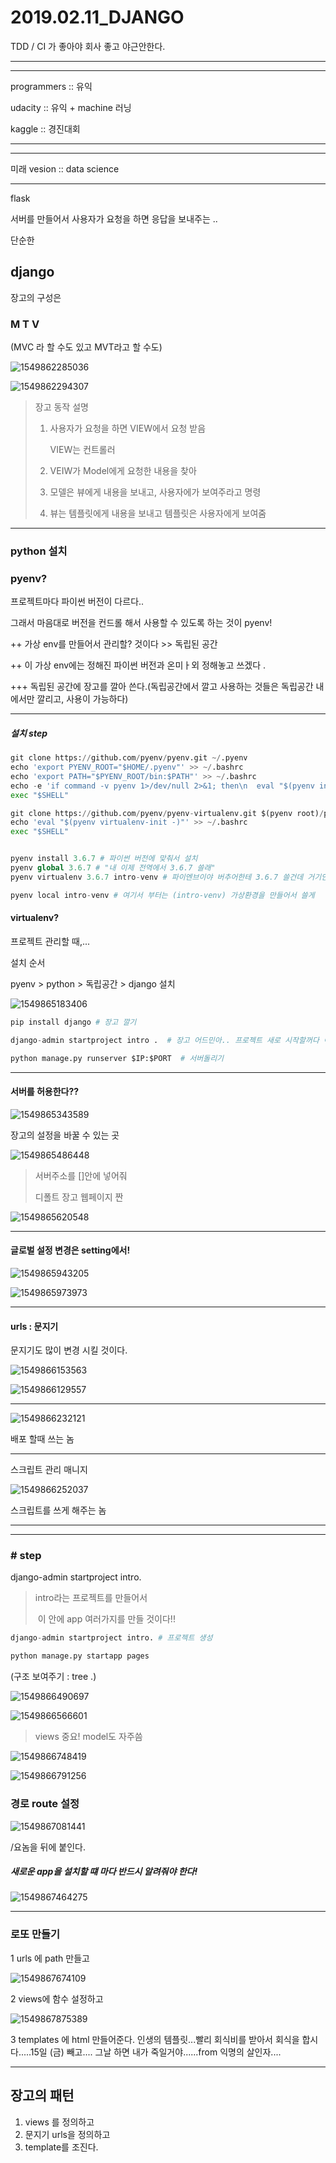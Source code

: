

# 2019.02.11_DJANGO

TDD / CI 가 좋아야 회사 좋고 야근안한다.

---

---

programmers :: 유익 

udacity :: 유익 + machine 러닝

kaggle :: 경진대회

---

---

미래 vesion :: data science 

---



flask

서버를 만들어서 사용자가 요청을 하면 응답을 보내주는 ..

단순한





## django

장고의 구성은

### M T V 

(MVC 라 할 수도 있고 MVT라고 할 수도)

![1549862285036](C:\Users\student\AppData\Roaming\Typora\typora-user-images\1549862285036.png)

![1549862294307](C:\Users\student\AppData\Roaming\Typora\typora-user-images\1549862294307.png)



> 장고 동작 설명
>
> 1. 사용자가 요청을 하면 VIEW에서 요청 받음
>
>    VIEW는 컨트롤러
>
> 2. VEIW가 Model에게 요청한 내용을 찾아
>
> 3. 모델은 뷰에게 내용을 보내고, 사용자에가 보여주라고 명령
>
> 4. 뷰는 템플릿에게 내용을 보내고 템플릿은 사용자에게 보여줌



---



### python 설치

### pyenv?

프로젝트마다 파이썬 버전이 다르다..

그래서 마음대로 버전을 컨드롤 해서 사용할 수 있도록 하는 것이 pyenv!

++ 가상 env를 만들어서 관리할? 것이다 >> 독립된 공간

++ 이 가상 env에는 정해진 파이썬 버전과 온미ㅏ외 정해놓고 쓰겠다 .

+++ 독립된 공간에 장고를 깔아 쓴다.(독립공간에서 깔고 사용하는 것들은 독립공간 내에서만 깔리고, 사용이 가능하다)

---

##### 설치 step

```python
git clone https://github.com/pyenv/pyenv.git ~/.pyenv
echo 'export PYENV_ROOT="$HOME/.pyenv"' >> ~/.bashrc
echo 'export PATH="$PYENV_ROOT/bin:$PATH"' >> ~/.bashrc
echo -e 'if command -v pyenv 1>/dev/null 2>&1; then\n  eval "$(pyenv init -)"\nfi' >> ~/.bashrc
exec "$SHELL"

git clone https://github.com/pyenv/pyenv-virtualenv.git $(pyenv root)/plugins/pyenv-virtualenv
echo 'eval "$(pyenv virtualenv-init -)"' >> ~/.bashrc
exec "$SHELL"


pyenv install 3.6.7 # 파이썬 버전에 맞춰서 설치
pyenv global 3.6.7 # "내 이제 전역에서 3.6.7 쓸래"
pyenv virtualenv 3.6.7 intro-venv # 파이엔브이야 버추어한테 3.6.7 쓸건데 거기안에 인트로 버추어이엔브이 설치해라

pyenv local intro-venv # 여기서 부터는 (intro-venv) 가상환경을 만들어서 쓸게
```



#### virtualenv?

프로젝트 관리할 때,... 

설치 순서

pyenv  > python > 독립공간 > django 설치





![1549865183406](C:\Users\student\AppData\Roaming\Typora\typora-user-images\1549865183406.png)

```python
pip install django # 장고 깔기

django-admin startproject intro .  # 장고 어드민아.. 프로젝트 새로 시작할꺼다 이름은 intro로 (띄우고)(.)현재 폴더에 
```

```python
python manage.py runserver $IP:$PORT  # 서버돌리기
```





---

#### 서버를 허용한다??

![1549865343589](C:\Users\student\AppData\Roaming\Typora\typora-user-images\1549865343589.png)

장고의 설정을 바꿀 수 있는 곳 



![1549865486448](C:\Users\student\AppData\Roaming\Typora\typora-user-images\1549865486448.png)

> 서버주소를 []안에 넣어줘
>
> 디폴트 장고 웹페이지 짠

![1549865620548](C:\Users\student\AppData\Roaming\Typora\typora-user-images\1549865620548.png)

---



#### 글로벌 설정 변경은 setting에서!

![1549865943205](C:\Users\student\AppData\Roaming\Typora\typora-user-images\1549865943205.png)

![1549865973973](C:\Users\student\AppData\Roaming\Typora\typora-user-images\1549865973973.png)



---



#### urls : 문지기

문지기도 많이 변경 시킬 것이다. 

![1549866153563](C:\Users\student\AppData\Roaming\Typora\typora-user-images\1549866153563.png)



![1549866129557](C:\Users\student\AppData\Roaming\Typora\typora-user-images\1549866129557.png)



---



![1549866232121](C:\Users\student\AppData\Roaming\Typora\typora-user-images\1549866232121.png)

배포 할때 쓰는 놈



---



스크립트 관리 매니지

![1549866252037](C:\Users\student\AppData\Roaming\Typora\typora-user-images\1549866252037.png)

스크립트를 쓰게 해주는 놈



---

---



### # step

django-admin startproject intro. 

> intro라는 프로젝트를 만들어서
>
> ​	이 안에 app 여러가지를 만들 것이다!!

```python
django-admin startproject intro. # 프로젝트 생성

python manage.py startapp pages
```



(구조 보여주기 : tree .)

![1549866490697](C:\Users\student\AppData\Roaming\Typora\typora-user-images\1549866490697.png)





![1549866566601](C:\Users\student\AppData\Roaming\Typora\typora-user-images\1549866566601.png)

> views 중요! model도 자주씀





![1549866748419](C:\Users\student\AppData\Roaming\Typora\typora-user-images\1549866748419.png)



![1549866791256](C:\Users\student\AppData\Roaming\Typora\typora-user-images\1549866791256.png)





### 경로 route 설정

![1549867081441](C:\Users\student\AppData\Roaming\Typora\typora-user-images\1549867081441.png)

/요놈을 뒤에 붙인다.





##### 새로운 app을 설치할 떄 마다 반드시 알려줘야 한다!

![1549867464275](C:\Users\student\AppData\Roaming\Typora\typora-user-images\1549867464275.png)



---

### 로또 만들기



1 urls 에 path 만들고

![1549867674109](C:\Users\student\AppData\Roaming\Typora\typora-user-images\1549867674109.png)



2 views에 함수 설정하고

![1549867875389](C:\Users\student\AppData\Roaming\Typora\typora-user-images\1549867875389.png)



3 templates 에 html 만들어준다. 인생의 템플릿...빨리 회식비를 받아서 회식을 합시다.....15일 (금) 빼고.... 그날 하면 내가 죽일거야......from 익명의 살인자....

---



## 장고의 패턴

1. views 를 정의하고
2. 문지기 urls을 정의하고
3. template를 조진다.













































